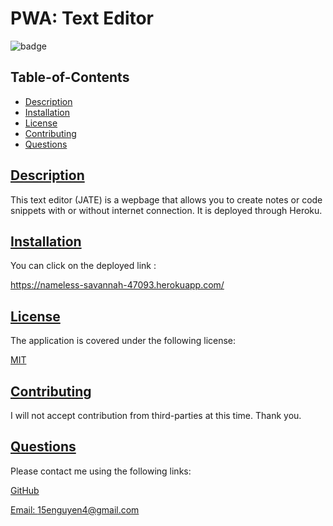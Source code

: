   # PWA: Text Editor 
  
   ![badge](https://img.shields.io/badge/license-MIT-blue)
    
  ## Table-of-Contents
  * [Description](#description)
  * [Installation](#installation)
  * [License](#license)  
  * [Contributing](#contributing)
  * [Questions](#questions)
  
  ## [Description](#table-of-contents)
  This text editor (JATE) is a wepbage that allows you to create notes or code snippets with or without internet connection. It is deployed through Heroku.
  ## [Installation](#table-of-contents)
  You can click on the deployed link :
  
  https://nameless-savannah-47093.herokuapp.com/

  
  
  ## [License](#table-of-contents)
  The application is covered under the following license:
  
  [MIT](https://choosealicense.com/licenses/MIT)
    
    
  ## [Contributing](#table-of-contents)

  I will not accept contribution from third-parties at this time. Thank you.
    
  ## [Questions](#table-of-contents)
  Please contact me using the following links:
  
  [GitHub](https://github.com/ericn17)
  
  [Email: 15enguyen4@gmail.com](mailto:15enguyen4@gmail.com)